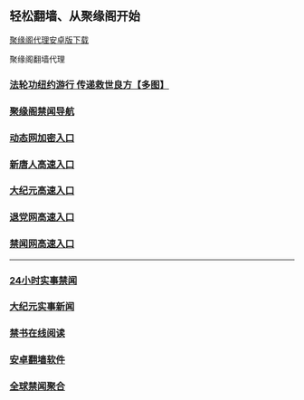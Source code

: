 
## 轻松翻墙、从聚缘阁开始


[聚缘阁代理安卓版下载](https://gitlab.com/juyuange/2/-/raw/master/jyg.apk)

聚缘阁翻墙代理 

### [法轮功纽约游行 传递救世良方【多图】](https://ju7.dfae3.ml/jyg2)

### [聚缘阁禁闻导航](http://s34.skywalker1980.de)

### [动态网加密入口](https://34r.tuhgs.gq/h/hao/555)


### [新唐人高速入口](https://34r.tuhgs.gq/h/hao/5)

### [大纪元高速入口](https://34r.tuhgs.gq/h/hao/7)

### [退党网高速入口](https://34r.tuhgs.gq/h/hao/58)

### [禁闻网高速入口](https://34r.tuhgs.gq/ban)



***




### [24小时实事禁闻](https://github.com/bvzsw2079/djy/blob/master/gb/n24hr.md?dfh#1)

### [大纪元实事新闻](https://github.com/bvzsw2079/djy/blob/master/gb/nsc413.md?dfh#1)


### [禁书在线阅读](https://github.com/txyzum203/djy/blob/master/gb/9p.md?flntdtv#1)


### [安卓翻墙软件](https://git.io/afq)

### [全球禁闻聚合](https://github.com/gfw-breaker/banned-news1/blob/master/README.md)







